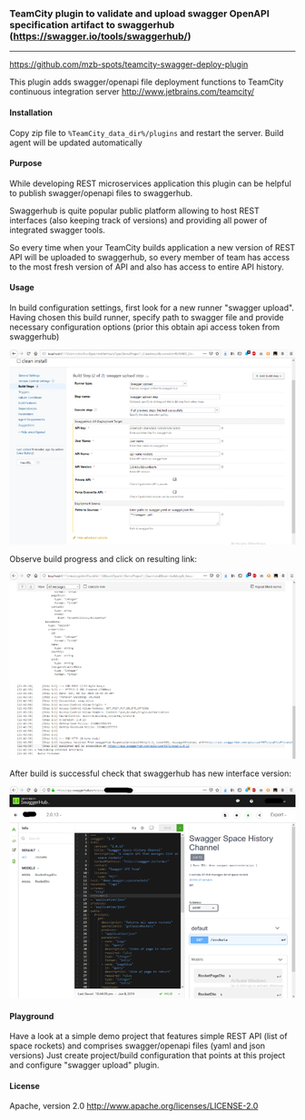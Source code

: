 ### TeamCity plugin to validate and upload swagger OpenAPI specification artifact to swaggerhub (https://swagger.io/tools/swaggerhub/)
----------------------------
https://github.com/mzb-spots/teamcity-swagger-deploy-plugin

This plugin adds swagger/openapi file deployment functions
to TeamCity continuous integration server
http://www.jetbrains.com/teamcity/

#### Installation

Copy zip file to `%TeamCity_data_dir%/plugins` and restart the server. Build agent will be updated automatically

#### Purpose

While developing REST microservices application this plugin can be helpful to publish swagger/openapi files to swaggerhub.

Swaggerhub is quite popular public platform allowing to host REST interfaces (also keeping track of versions) and providing all power of integrated swagger tools.

So every time when your TeamCity builds application a new version of REST API will be uploaded to swaggerhub,
 so every member of team has access to the most fresh version of API and also has access to entire API history.     

#### Usage

In build configuration settings, first look for a new runner "swagger upload".
Having chosen this build runner, specify path to swagger file and provide necessary configuration options (prior this obtain api access token from swaggerhub)   

![Settings](/readme-files/step_configuration.png)

Observe build progress and click on resulting link:

![Results](/readme-files/pic_logs.png)

After build is successful check that swaggerhub has new interface version:

![Results](/readme-files/pic_published.png)

#### Playground

Have a look at a simple demo project that features simple REST API (list of space rockets) and comprises swagger/openapi files (yaml and json versions) 
Just create project/build configuration that points at this project and configure "swagger upload" plugin.  

#### License

Apache, version 2.0
http://www.apache.org/licenses/LICENSE-2.0
